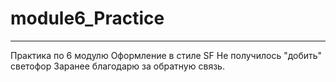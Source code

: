 # module6_Practice
---
Практика по 6 модулю 
Оформление в стиле SF 
Не получилось "добить" светофор 
Заранее благодарю за обратную связь.
